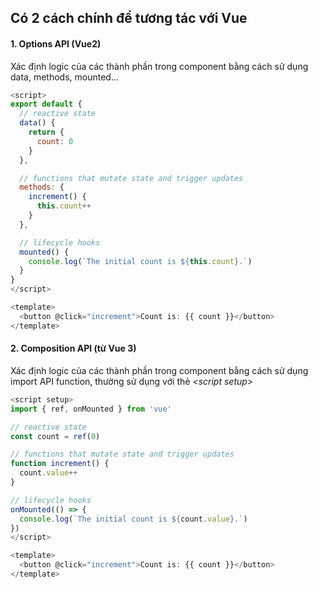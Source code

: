 ## Có 2 cách chính để tương tác với Vue
#### 1. Options API (Vue2)
Xác định logic của các thành phần trong component bằng cách sử dụng data, methods, mounted...

```javascript
<script>
export default {
  // reactive state
  data() {
    return {
      count: 0
    }
  },

  // functions that mutate state and trigger updates
  methods: {
    increment() {
      this.count++
    }
  },

  // lifecycle hooks
  mounted() {
    console.log(`The initial count is ${this.count}.`)
  }
}
</script>

<template>
  <button @click="increment">Count is: {{ count }}</button>
</template> 
```

#### 2. Composition API (từ Vue 3)
Xác định logic của các thành phần trong component bằng cách sử dụng import API function, thường sử dụng với thẻ *\<script setup\>*

```javascript
<script setup>
import { ref, onMounted } from 'vue'

// reactive state
const count = ref(0)

// functions that mutate state and trigger updates
function increment() {
  count.value++
}

// lifecycle hooks
onMounted(() => {
  console.log(`The initial count is ${count.value}.`)
})
</script>

<template>
  <button @click="increment">Count is: {{ count }}</button>
</template>


